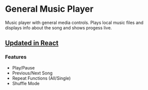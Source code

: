 # General Music Player
Music player with general media controls. Plays local music files and displays info about the song and shows progess live.
## [Updated in React](https://github.com/mrmendoza171/music-player-react)

### Features
- Play/Pause
- Previous/Next Song
- Repeat Functions (All/Single)
- Shuffle Mode
